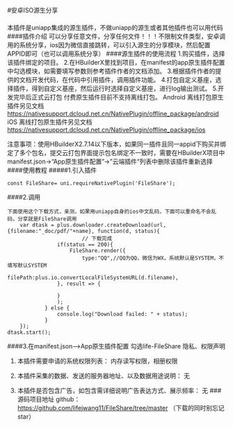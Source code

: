 #安卓ISO源生分享
####
本插件是uniapp集成的源生插件，不做uniapp的源生或者其他插件也可以用代码
####插件介绍
可以分享任意文件，分享任何文件！！！不限制文件类型，安卓调用的系统分享，ios因为微信直接跳转，可以引入源生的分享模块，然后配置APPID即可（也可以调用系统分享）
####源生插件的使用流程
1.购买插件，选择该插件绑定的项目。
2.在HBuilderX里找到项目，在manifest的app原生插件配置中勾选模块，如需要填写参数则参考插件作者的文档添加。
3.根据插件作者的提供的文档开发代码，在代码中引用插件，调用插件功能。
4.打包自定义基座，选择插件，得到自定义基座，然后运行时选择自定义基座，进行log输出测试。
5.开发完毕后正式云打包
付费原生插件目前不支持离线打包。
Android 离线打包原生插件另见文档 https://nativesupport.dcloud.net.cn/NativePlugin/offline_package/android
iOS 离线打包原生插件另见文档 https://nativesupport.dcloud.net.cn/NativePlugin/offline_package/ios

注意事项：使用HBuilderX2.7.14以下版本，如果同一插件且同一appid下购买并绑定了多个包名，提交云打包界面提示包名绑定不一致时，需要在HBuilderX项目中manifest.json->“App原生插件配置”->”云端插件“列表中删除该插件重新选择
####使用教程
#####1.引入插件
```
const FileShare= uni.requireNativePlugin('FileShare');
```
####2.调用
```
下面使用这个下载方式，亲测，如果用uniapp自身的ios中文乱码，下面可以重命名不会乱码，分享就是FileShare调用
	var dtask = plus.downloader.createDownload(url,  {filename:"_doc/pdf/"+name}, function(d, status){
						// 下载完成
				if(status == 200){ 							
					FileShare.render({
                        type:"QQ",//QQ为QQ，微信为WX，系统默认是SYSTEM，不填写默认SYSTEM
                        filePath:plus.io.convertLocalFileSystemURL(d.filename),
				}, result => {
											
				}
				);
			} else {
				console.log("Download failed: " + status); 
			}  
	});
dtask.start(); 
```
####3.在manifest.json—>App原生插件配置 勾选life-FileShare
隐私、权限声明
1. 本插件需要申请的系统权限列表：
内存读写权限，相册权限

2. 本插件采集的数据、发送的服务器地址、以及数据用途说明：
无

3. 本插件是否包含广告，如包含需详细说明广告表达方式、展示频率：
无
###源码项目地址
github：https://github.com/lifejwang11/FileShare/tree/master
（下载的同时别忘记star）
